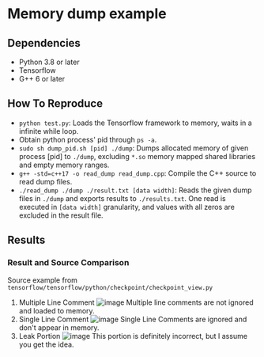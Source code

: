 # Memory dump example
## Dependencies
* Python 3.8 or later
* Tensorflow
* G++ 6 or later
## How To Reproduce
* `python test.py`: Loads the Tensorflow framework to memory, waits in a infinite while loop.
* Obtain python process' pid through `ps -a`.
* `sudo sh dump_pid.sh [pid] ./dump`: Dumps allocated memory of given process [pid] to `./dump`, excluding `*.so` memory mapped shared libraries and empty memory ranges.
* `g++ -std=c++17 -o read_dump read_dump.cpp`: Compile the C++ source to read dump files.
* `./read_dump ./dump ./result.txt [data width]`: Reads the given dump files in `./dump` and exports results to `./results.txt`. One read is executed in `[data width]` granularity, and values with all zeros are excluded in the result file.
## Results
### Result and Source Comparison
Source example from `tensorflow/tensorflow/python/checkpoint/checkpoint_view.py`
1. Multiple Line Comment
![image](https://user-images.githubusercontent.com/89067533/207003821-e5b4d1ca-5a59-4b92-b382-afadbabd9803.png)
Multiple line comments are not ignored and loaded to memory.
2. Single Line Comment
![image](https://user-images.githubusercontent.com/89067533/207004616-b14f921d-bea8-4783-adf4-a7ee5a614be3.png)
Single Line Comments are ignored and don't appear in memory.
3. Leak Portion
![image](https://user-images.githubusercontent.com/89067533/207005120-3c535b6e-3b2d-42ef-bb87-4011537de2ab.png)
This portion is definitely incorrect, but I assume you get the idea.